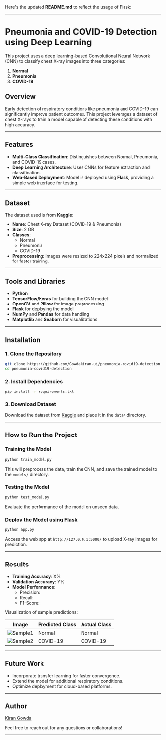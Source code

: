 Here's the updated **README.md** to reflect the usage of Flask:

---

# Pneumonia and COVID-19 Detection using Deep Learning

This project uses a deep learning-based Convolutional Neural Network (CNN) to classify chest X-ray images into three categories:  
1. **Normal**  
2. **Pneumonia**  
3. **COVID-19**

## Overview  
Early detection of respiratory conditions like pneumonia and COVID-19 can significantly improve patient outcomes. This project leverages a dataset of chest X-rays to train a model capable of detecting these conditions with high accuracy.

---

## Features
- **Multi-Class Classification**: Distinguishes between Normal, Pneumonia, and COVID-19 cases.  
- **Deep Learning Architecture**: Uses CNNs for feature extraction and classification.  
- **Web-Based Deployment**: Model is deployed using **Flask**, providing a simple web interface for testing.  

---

## Dataset  
The dataset used is from **Kaggle**:  
- **Name**: Chest X-ray Dataset (COVID-19 & Pneumonia)  
- **Size**: 2 GB  
- **Classes**:  
  - Normal  
  - Pneumonia  
  - COVID-19  
- **Preprocessing**: Images were resized to 224x224 pixels and normalized for faster training.  

---

## Tools and Libraries  
- **Python**  
- **TensorFlow/Keras** for building the CNN model  
- **OpenCV** and **Pillow** for image preprocessing  
- **Flask** for deploying the model  
- **NumPy** and **Pandas** for data handling  
- **Matplotlib** and **Seaborn** for visualizations  

---

## Installation

### 1. Clone the Repository  
```bash
git clone https://github.com/Gowdakiran-ui/pneumonia-covid19-detection.git
cd pneumonia-covid19-detection
```

### 2. Install Dependencies  
```bash
pip install -r requirements.txt
```

### 3. Download Dataset  
Download the dataset from [Kaggle](https://www.kaggle.com) and place it in the `data/` directory.

---

## How to Run the Project  

### Training the Model  
```bash
python train_model.py
```
This will preprocess the data, train the CNN, and save the trained model to the `models/` directory.

### Testing the Model  
```bash
python test_model.py
```
Evaluate the performance of the model on unseen data.

### Deploy the Model using Flask  
```bash
python app.py
```
Access the web app at `http://127.0.0.1:5000/` to upload X-ray images for prediction.

---

## Results  
- **Training Accuracy**: X%  
- **Validation Accuracy**: Y%  
- **Model Performance**:  
  - Precision:  
  - Recall:  
  - F1-Score:  

Visualization of sample predictions:  

| Image         | Predicted Class | Actual Class |  
|---------------|-----------------|--------------|  
| ![Sample1](images/sample1.png) | Normal        | Normal       |  
| ![Sample2](images/sample2.png) | COVID-19      | COVID-19     |  

---

## Future Work  
- Incorporate transfer learning for faster convergence.  
- Extend the model for additional respiratory conditions.  
- Optimize deployment for cloud-based platforms.  

---

## Author  
[Kiran Gowda](https://github.com/Gowdakiran-ui)  

Feel free to reach out for any questions or collaborations!  

--- 

